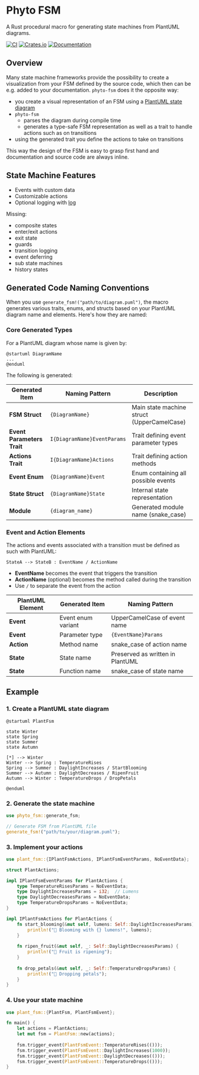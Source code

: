 # Phyto FSM

A Rust procedural macro for generating state machines from PlantUML diagrams.

[![CI](https://github.com/TobTheRock/phytofsm/actions/workflows/ci.yml/badge.svg)](https://github.com/TobTheRock/phytofsm/actions/workflows/ci.yml)
[![Crates.io](https://img.shields.io/crates/v/phyto-fsm)](https://crates.io/crates/phyto-fsm)
[![Documentation](https://docs.rs/phyto-fsm/badge.svg)](https://docs.rs/phyto-fsm)

## Overview

Many state machine frameworks provide the possibility to create a visualization from your FSM
defined by the source code, which then can be e.g. added to your documentation.
`phyto-fsm` does it the opposite way:

- you create a visual representation of an FSM using a [PlantUML state diagram](https://plantuml.com/state-diagram)
- `phyto-fsm`
  - parses the diagram during compile time
  - generates a type-safe FSM representation as well as a trait to handle actions such as on transitions
- using the generated trait you define the actions to take on transitions

This way the design of the FSM is easy to grasp first hand and documentation and source code are always inline.

## State Machine Features

- Events with custom data
- Customizable actions
- Optional logging with [log](https://docs.rs/log/latest/log/)

Missing:

- composite states
- enter/exit actions
- exit state
- guards
- transition logging
- event deferring
- sub state machines
- history states

## Generated Code Naming Conventions

When you use `generate_fsm!("path/to/diagram.puml")`, the macro generates various traits, enums, and structs based on your PlantUML diagram name and elements. Here's how they are named:

### Core Generated Types

For a PlantUML diagram whose name is given by:

```
@startuml DiagramName
...
@enduml
```

The following is generated:

| Generated Item | Naming Pattern | Description |
|---------------|----------------|-------------|
| **FSM Struct** | `{DiagramName}` | Main state machine struct (UpperCamelCase) |
| **Event Parameters Trait** | `I{DiagramName}EventParams` | Trait defining event parameter types |
| **Actions Trait** | `I{DiagramName}Actions` | Trait defining action methods |
| **Event Enum** | `{DiagramName}Event` | Enum containing all possible events |
| **State Struct** | `{DiagramName}State` | Internal state representation |
| **Module** | `{diagram_name}` | Generated module name (snake_case) |

### Event and Action Elements

The actions and events associated with a transition must be defined as such with PlantUML:

```
StateA --> StateB : EventName / ActionName
```

- **EventName** becomes the event that triggers the transition
- **ActionName** (optional) becomes the method called during the transition
- Use `/` to separate the event from the action

| PlantUML Element | Generated Item | Naming Pattern |
|-----------------|----------------|----------------|
| **Event** | Event enum variant | UpperCamelCase of event name |
| **Event** | Parameter type | `{EventName}Params` |
| **Action** | Method name | snake_case of action name |
| **State** | State name | Preserved as written in PlantUML |
| **State** | Function name | snake_case of state name |

## Example

### 1. Create a PlantUML state diagram

```puml
@startuml PlantFsm 

state Winter 
state Spring
state Summer
state Autumn

[*] --> Winter
Winter --> Spring : TemperatureRises
Spring --> Summer : DaylightIncreases / StartBlooming
Summer --> Autumn : DaylightDecreases / RipenFruit
Autumn --> Winter : TemperatureDrops / DropPetals 

@enduml
```

### 2. Generate the state machine

```rust
use phyto_fsm::generate_fsm;

// Generate FSM from PlantUML file
generate_fsm!("path/to/your/diagram.puml");
```

### 3. Implement your actions

```rust
use plant_fsm::{IPlantFsmActions, IPlantFsmEventParams, NoEventData};

struct PlantActions;

impl IPlantFsmEventParams for PlantActions {
    type TemperatureRisesParams = NoEventData;
    type DaylightIncreasesParams = i32;  // Lumens
    type DaylightDecreasesParams = NoEventData;
    type TemperatureDropsParams = NoEventData;
}

impl IPlantFsmActions for PlantActions {
    fn start_blooming(&mut self, lumens: Self::DaylightIncreasesParams) {
        println!("🌸 Blooming with {} lumens!", lumens);
    }
    
    fn ripen_fruit(&mut self, _: Self::DaylightDecreasesParams) {
        println!("🍎 Fruit is ripening");
    }
    
    fn drop_petals(&mut self, _: Self::TemperatureDropsParams) {
        println!("🍂 Dropping petals");
    }
}
```

### 4. Use your state machine

```rust
use plant_fsm::{PlantFsm, PlantFsmEvent};

fn main() {
    let actions = PlantActions;
    let mut fsm = PlantFsm::new(actions);
    
    fsm.trigger_event(PlantFsmEvent::TemperatureRises(()));
    fsm.trigger_event(PlantFsmEvent::DaylightIncreases(1000)); 
    fsm.trigger_event(PlantFsmEvent::DaylightDecreases(()));
    fsm.trigger_event(PlantFsmEvent::TemperatureDrops(()));
}
```
